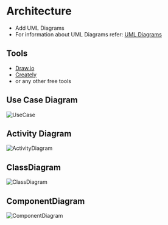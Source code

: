 # Architecture

* Add UML Diagrams
* For information about UML Diagrams refer: [UML Diagrams](https://www.uml-diagrams.org/uml-25-diagrams.html)

## Tools

* [Draw.io](https://app.diagrams.net/)
* [Creately](https://app.creately.com/diagram/create)
* or any other free tools

## Use Case Diagram

![UseCase](https://user-images.githubusercontent.com/89745488/132465682-4b7d0802-d3e0-4e83-9613-ee58de1a7db7.jpg)


## Activity Diagram

![ActivityDiagram](https://user-images.githubusercontent.com/89745488/132465437-da0b7bf6-4f8b-4212-8666-1b0fb5d2de36.png)

## ClassDiagram

![ClassDiagram](https://user-images.githubusercontent.com/89745488/132492801-3b02f87f-e8fd-4532-851c-8baf4e95d51b.jpg)

## ComponentDiagram

![ComponentDiagram](https://user-images.githubusercontent.com/89745488/132492873-498d709e-6b5a-4ba2-b2b2-f927a1209488.png)

